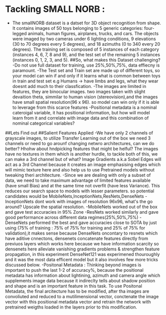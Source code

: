 # Tackling SMALL NORB :
- The smallNORB dataset is a datset for 3D object recognition from shape. It contains images of 50 toys belonging to 5 generic categories: four-legged animals, human figures, airplanes, trucks, and cars. The objects were imaged by two cameras under 6 lighting conditions, 9 elevations (30 to 70 degrees every 5 degrees), and 18 azimuths (0 to 340 every 20 degrees). The training set is composed of 5 instances of each category (instances 4, 6, 7, 8 and 9), and the test set of the remaining 5 instances (instances 0, 1, 2, 3, and 5).
##So, what makes this Dataset challenging?
-Do not use full dataset for training, use 25%,50%,75%, data effiecny is paramount. 
-The Test set and Train set are made up of different toys, so your model can win if and only if it learns what is common between toys in train and test set e.g Humans -> have limbs and legs, what they wear doesnt add much to their classfication.
-The images are limited in features, they are binocular images. two images taken with slight devaition theta, simmilar to human vision (stereovision),and the images have small spatial resolution(96 x 96). so model can win only if it is able to leverage from this scarce features
-Positional metadata is a nominal cateroigal variable, it has positional information, but how will model learn from it and correlate with image data and this combination of nominal categorical variables?

##Lets Find out
##Salient Features Applied
-We have only 2 channels of grayscale images, to utilize Transfer Learning out of the box we need 3 channels or need to go arounf changing netwro architectures, can we do better?
Hhohw about hndpicking features that might be helful? The images have no textures in them which is another hurdle, to tackle both of this, we can make a 3rd channel but of what?
Image Gradients a.k.a Sobel Edges will act as a 3rd Channel because it creates an image emphasising edges which will mimic texture here and also help us to use Pretrained models without tweaking theri architecture.
-Since we are dealing with only a subset of data, we need to take maximum advantage of limited features available (have small Bias) and at the same time not overfit (have less Variance). This reduces our search space to models with lesser parameters.
so potential candidates would be MobileNets,InceptionNets,ResNets,DenseNets
-InceptionNets dont work with images of resolution 96x96, what's the go around?
Upscale the spatial resolution.
-MobileNets worked out of the box and gave test accuracies in 95% Zone
-ResNets worked similarly and gave good performance across different data regimes(25%,50%,75%)
-DenseNets performed the best and gave accuracies close to SOTA by just using (75% of training : 75% of 75% for training and 25% of 75% for validation),it makes sense because DenseNets oncontary to resnets which have aditive cnnectons, densenets concatenate features directly from previuos layers which works here because we have information scarcity so densenets here alleviate vanishing gradients problems
& strengthen feature propagation, in this experiment DenseNet121 was experimened thouroughly and it was the most data efficent model but it also involves few more tricks discussed below.
-Positonal Metadata : Thinking beyond images is important to push the last 1-2 of accuracy%, because the positional metadata has information about lightining, azimuth and camera angle which supplements image data because it indireclty tells about shadow position and shape and is an important feature in this task.
To use Positonal Metadata, the final arcitecture has to be modified, after tha images are convoliuted and reduced to a mutilimensional vector, conctenate the image vector with this positional metadata vector and retrain the network with pretrained weigths loaded in the layers prior to this modification.

